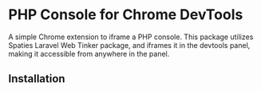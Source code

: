 # PHP Console for Chrome DevTools

A simple Chrome extension to iframe a PHP console. This package utilizes Spaties Laravel Web Tinker package, and iframes it in the devtools panel, making it accessible from anywhere in the panel.

## Installation
